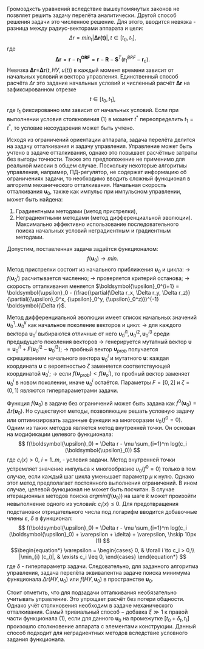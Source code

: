 
Громоздксть уравнений вследствие вышеупомянутых законов не позвляет решить задачу перелёта аналитически. Другой способ решения задачи это численное решение. Для этого, вводится невязка - разница между радиус-векторами аппарата и цели:
$${\Delta r} = {min} _{t} | \boldsymbol{\Delta r(t)} |, t \in [t_0, t_1],$$
где $$\boldsymbol{\Delta r}= \boldsymbol{r} - \boldsymbol{r_{1}^{ORF}} = \boldsymbol{r} - \boldsymbol{R} - \boldsymbol{S}^{T}(\boldsymbol{r}_1^{BRF} - \boldsymbol{r}_c) .$$Невязка $\boldsymbol{\Delta r}$=$\boldsymbol{\Delta r} (t, НУ, u(t))$ в каждый момент времени зависит от начальных условий и вектора управления. Единственный способ расчёта ${\Delta r}$ это задание начальных условий и численный расчёт $\boldsymbol{\Delta r}$ на зафиксированном отрезке  $$t \in [t_0, t_1],$$
где $t_1$ фиксированно или зависит от начальных условий. Если при выполнении условия столкновения $(1)$ в момент $t^*$ переопределить $t_1 = t^*$, то условие несоударения может быть учтено. 

Исходя из ограничений ориентации аппарата, задача перелёта делится на задачу отталкивания и задачу управления. Управление может быть учтено в задаче отталкивания, однако это повышает расчётные затраты без выгоды точности. Также это предположение не применимо для реальной миссии в общем случае.  Поскольку некоторые алгоритмы управления, например, ПД-регулятор, не содержат информацию об ограничениях задачи, то необходимо вводить сложный функционал в алгоритм механического отталкивания. 
Начальная скорость отталкивания $\boldsymbol{\upsilon}_0$, также как импульс при импульсном управлении, может быть найдена:
1. Градиентными методами (метод пристрелки),
2. Неградиентными методами (метод дифференциальной эволюции).
Максимально эффективно использование последовательного поиска начальных условий неградиентным и градиентным методами.

Допустим, поставленная задача задаётся функционалом:
$$f(\boldsymbol{\upsilon}_0) \to min.$$
Метод пристрелки состоит из начального приближения $\boldsymbol{\upsilon}_0$ и цикла:
-> $f(\boldsymbol{\upsilon}_0^i)$ расчитывается численно;
-> проверяется критерий останова;
-> скорость отталкивания меняется $\boldsymbol{\upsilon}_0^{i+1} = \boldsymbol{\upsilon}_0 - (\frac{\partial(\Delta r_x, \Delta r_y, \Delta r_z)}{\partial({\upsilon}_0^x, {\upsilon}_0^y, {\upsilon}_0^z)})^{-1} \boldsymbol{\Delta r}$.

Метод дифференциальной эволюции имеет список начальных значений $\boldsymbol{\upsilon}_0^{1} .. \boldsymbol{\upsilon}_0^{k}$ как начальное поколение векторов и цикл:
-> для каждого вектора $\boldsymbol{\upsilon}_0^{i}$ выбираются отличные от него $\boldsymbol{\upsilon}_0^{i1}, \boldsymbol{\upsilon}_0^{i2}, \boldsymbol{\upsilon}_0^{i3}$ среди предыдущего поколения векторов
-> генерируется мутатный вектор $\boldsymbol{\upsilon} = \boldsymbol{\upsilon}_0^{i1} + F(\boldsymbol{\upsilon}_0^{i2} - \boldsymbol{\upsilon}_0^{i3})$;
-> пробный вектор $\boldsymbol{\upsilon}_{prob}$ получается скрещиванием начального вектора $\boldsymbol{\upsilon}_0^{i}$ и мутатного $\boldsymbol{\upsilon}$: каждая координата $\boldsymbol{\upsilon}$ с вероятностью $\zeta$  заменяется соответствующей координатой $\boldsymbol{\upsilon}_0^{i}$;
-> если $f(\boldsymbol{\upsilon}_{prob}) < f(\boldsymbol{\upsilon}_{o}^i)$, то пробный вектор заменяет $\boldsymbol{\upsilon}_0^{i}$ в новом поколении, иначе $\boldsymbol{\upsilon}_0^{i}$ остаётся.
Параметры $F=[0, 2]$ и $\zeta=(0, 1)$ являются гиперпараметрами задачи.

Функция $f(\boldsymbol{\upsilon}_0)$ в задаче без ограничений может быть задана как $f^0(\boldsymbol{\upsilon}_0) = \Delta r (\boldsymbol{\upsilon}_0)$. Но существуют методы, позволяющие решать условную задачу или оптимизировать заданные функции на многооразии $\upsilon_0(f^0 = 0)$. Одним из таких методов является метод внутренней точки. Он основан на модификации целевого функционала:
$$ f(\boldsymbol{\upsilon}_0) = \Delta r - \mu \sum_{i=1}^m log(c_i (\boldsymbol{\upsilon}_0)) $$
где $с_i(x) > 0,$ $i = 1..m,$ - условия задачи. Метод внутренней точки устремляет значение импульса к многообразию $\upsilon_0(f^0 = 0)$  только в том случае, если каждый шаг цикла уменьшает параметр $\mu$ к нулю. Однако этот метод предполагает постоянного выполнения ограничений. В ином случае, целевой функционал не может быть посчитан. В случае итерационных методов поиска $argmin(f(\boldsymbol{\upsilon}_0))$ на шаге $k$ может произойти невыполнение одного из условий: $с_i(x) \leq 0$. Для предотвращения подстановки отрицательного числа под логарифм вводится добавочные члены $\varepsilon$, $\delta$ в функционал:
$$ f(\boldsymbol{\upsilon}_0) = \Delta r - \mu \sum_{i=1}^m log(c_i (\boldsymbol{\upsilon}_0) + \varepsilon + \delta) + \varepsilon, \hskip 10px (1) $$
$$\begin{equation*} \varepsilon = \begin{cases} 0, & \forall i \to c_i > 0,\\ |\min_{i} (c_i)|, & \exists c_i \leq 0,  \end{cases} \end{equation*} $$
где $\delta$ - гиперпараметр задачи. Следовательно, для заданного алгоритма управления, задача перелёта эквивалентна задаче поиска минимума функционала ${\Delta r}(НУ, \boldsymbol{\upsilon}_0)$ или $f(НУ, \boldsymbol{\upsilon}_0)$ в пространстве $\boldsymbol{\upsilon}_0$. 

Стоит отметить, что для подзадачи отталкивания необязательно учитывать управление. Это упрощает расчёт без потери общности. Однако учёт столкновения необходим в задаче механического отталкивания. Самый тривиальный способ $-$ добавка $\xi \gg 1$ к правой части функционала $(1)$, если для данного $\boldsymbol{\upsilon}_0$ на промежутке $[t_0 + \delta_t, t_1]$ произошло столкновение аппарата с элементами конструкции. Данный способ подходит для неградиентных методов вследствие условного задания функционала. 